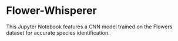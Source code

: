 # Flower-Whisperer
This Jupyter Notebook features a CNN model trained on the Flowers dataset for accurate species identification.
